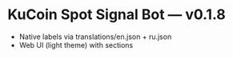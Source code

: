 # KuCoin Spot Signal Bot — v0.1.8
- Native labels via translations/en.json + ru.json
- Web UI (light theme) with sections
